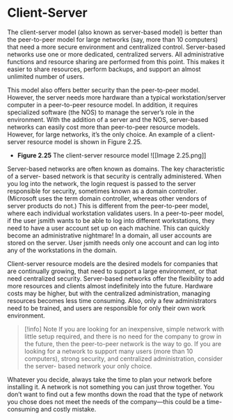 
# Client-Server

The client-server model (also known as server-based model) is better than the peer-to-peer model for large networks (say, more than 10 computers) that need a more secure environment and centralized control. Server-based networks use one or more dedicated, centralized servers. All administrative functions and resource sharing are performed from this point. This makes it easier to share resources, perform backups, and support an almost unlimited number of users.

This model also offers better security than the peer-to-peer model. However, the server needs more hardware than a typical workstation/server computer in a peer-to-peer resource model. In addition, it requires specialized software (the NOS) to manage the server’s role in the environment. With the addition of a server and the NOS, server-based networks can easily cost more than peer-to-peer resource models. However, for large networks, it’s the only choice. An example of a client-server resource model is shown in Figure 2.25.

- **Figure 2.25** The client-server resource model
![[Image 2.25.png]]

Server-based networks are often known as domains. The key characteristic of a server- based network is that security is centrally administered. When you log into the network, the login request is passed to the server responsible for security, sometimes known as a domain controller. (Microsoft uses the term domain controller, whereas other vendors of server products do not.) This is different from the peer-to-peer model, where each individual workstation validates users. In a peer-to-peer model, if the user jsmith wants to be able to log into different workstations, they need to have a user account set up on each machine. This can quickly become an administrative nightmare! In a domain, all user accounts are stored on the server. User jsmith needs only one account and can log into any of the workstations in the domain.

Client-server resource models are the desired models for companies that are continually growing, that need to support a large environment, or that need centralized security. Server-based networks offer the flexibility to add more resources and clients almost indefinitely into the future. Hardware costs may be higher, but with the centralized administration, managing resources becomes less time consuming. Also, only a few administrators need to be trained, and users are responsible for only their own work environment.

> [!info] Note
> If you are looking for an inexpensive, simple network with little setup required, and there is no need for the company to grow in the future, then the peer-to-peer network is the way to go. If you are looking for a network to support many users (more than 10 computers), strong security, and centralized administration, consider the server- based network your only choice.

Whatever you decide, always take the time to plan your network before installing it. A network is not something you can just throw together. You don’t want to find out a few months down the road that the type of network you chose does not meet the needs of the company—this could be a time-consuming and costly mistake.

